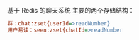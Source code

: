基于 Redis 的聊天系统
主要的两个存储结构：
```ini
群：chat:zset{userId=>readNumber}
用户易读：seen:zset{chatId=>readNumber
```

